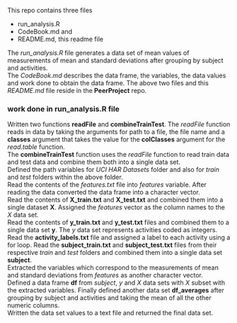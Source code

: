 This repo contains three files  
- run_analysis.R  
- CodeBook.md and  
- README.md, this readme file  

The _run_analysis.R_ file generates a data set of mean values of measurements
of mean and standard deviations after grouping by subject and activities.  
The _CodeBook.md_ describes the data frame, the variables, the data values and
work done to obtain the data frame.
The above two files and this _README.md_ file reside in the **PeerProject**
repo.


### work done in run_analysis.R file  
Written two functions **readFile** and **combineTrainTest**.
The *readFile* function reads in data by taking the arguments for path to a file, 
the file name and a **classes** argument that takes the value for the
**colClasses** argument for the *read.table* function.  
The **combineTrainTest** function uses the _readFile_ function to read train
data and test data and combine them both into a single data set.   
Defined the path variables for _UCI HAR Datasets_ folder and also for _train_
and _test_ folders within the above folder.  
Read the contents of the _features.txt_ file into *features* variable. After
reading the data converted the data frame into a character vector.  
Read the contents of **X_train.txt** and **X_test.txt** and combined them into
a single dataset **X**. Assigned the _features_ vector as the column names to
the _X_ data set.  
Read the contents of **y_train.txt** and **y_test.txt** files and combined them
to a single data set **y**. The _y_ data set represents activities coded as
integers. Read the **activity_labels.txt** file and assigned a label to each
activity using a for loop.
Read the **subject_train.txt** and **subject_test.txt** files from their
respective _train_ and _test_ folders and combined them into a single data set
**subject**.  
Extracted the variables which correspond to the measurements of mean and
standard deviations from _features_ as another character vector.  
Defined a data frame **df** from _subject_, _y_ and _X_ data sets with _X_
subset with the extracted variables. Finally defined another data set
**df_averages** after grouping by subject and activities and taking the mean of
all the other numeric columns.  
Written the data set values to a text file and returned the final data set.
